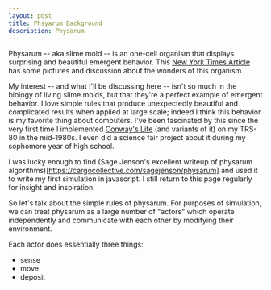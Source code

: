 ```yaml
---
layout: post
title: Phsyarum Background
description: Physarum
---
```


Physarum -- aka slime mold -- is an one-cell organism that displays surprising and beautiful emergent behavior. This [New York Times Article](https://www.nytimes.com/2020/06/16/magazine/the-unexpected-beauty-of-dog-vomit-and-other-slime.html) has some pictures and discussion about the wonders of this organism.

My interest -- and what I'll be discussing here -- isn't so much in the biology of living slime molds, but that they're a perfect example of emergent behavior. I love simple rules that produce unexpectedly beautiful and complicated results when applied at large scale; indeed I think this behavior is my favorite thing about computers. I've been fascinated by this since the very first time I implemented [Conway's Life](thttps://en.wikipedia.org/wiki/Conway%27s_Game_of_Life#:~:text=The%20Game%20of%20Life%2C%20also,state%2C%20requiring%20no%20further%20input.) (and variants of it) on my TRS-80 in the mid-1980s. I even did a science fair project about it during my sophomore year of high school.

I was lucky enough to find (Sage Jenson's excellent writeup of physarum algorithms)[https://cargocollective.com/sagejenson/physarum] and used it to write my first simulation in javascript. I still return to this page regularly for insight and inspiration.

So let's talk about the simple rules of physarum. For purposes of simulation, we can treat physarum as a large number of "actors" which operate independently and communicate with each other by modifying their environment.

Each actor does essentially three things:
* sense
* move
* deposit

